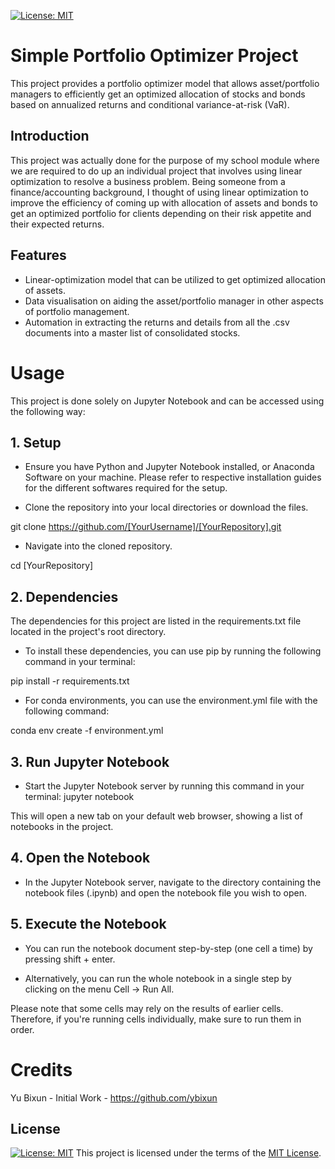 [![License: MIT](https://img.shields.io/badge/License-MIT-yellow.svg)](https://opensource.org/licenses/MIT)

# Simple Portfolio Optimizer Project

This project provides a portfolio optimizer model that allows asset/portfolio managers to efficiently get an optimized allocation of stocks and bonds based on annualized returns and conditional variance-at-risk (VaR).

## Introduction

This project was actually done for the purpose of my school module where we are required to do up an individual project that involves using linear optimization to resolve a business problem. Being someone from a finance/accounting background, I thought of using linear optimization to improve the efficiency of coming up with allocation of assets and bonds to get an optimized portfolio for clients depending on their risk appetite and their expected returns.

## Features

- Linear-optimization model that can be utilized to get optimized allocation of assets.
- Data visualisation on aiding the asset/portfolio manager in other aspects of portfolio management.
- Automation in extracting the returns and details from all the .csv documents into a master list of consolidated stocks. 

# Usage

This project is done solely on Jupyter Notebook and can be accessed using the following way:

## 1. Setup

* Ensure you have Python and Jupyter Notebook installed, or Anaconda Software on your machine. Please refer to respective installation guides for the different softwares required for the setup.

* Clone the repository into your local directories or download the files.

git clone https://github.com/[YourUsername]/[YourRepository].git

* Navigate into the cloned repository.

cd [YourRepository]

## 2. Dependencies

The dependencies for this project are listed in the requirements.txt file located in the project's root directory.

* To install these dependencies, you can use pip by running the following command in your terminal:

pip install -r requirements.txt

* For conda environments, you can use the environment.yml file with the following command:

conda env create -f environment.yml

## 3. Run Jupyter Notebook

* Start the Jupyter Notebook server by running this command in your terminal:
jupyter notebook

This will open a new tab on your default web browser, showing a list of notebooks in the project.

## 4. Open the Notebook

* In the Jupyter Notebook server, navigate to the directory containing the notebook files (.ipynb) and open the notebook file you wish to open.

## 5. Execute the Notebook

* You can run the notebook document step-by-step (one cell a time) by pressing shift + enter.

* Alternatively, you can run the whole notebook in a single step by clicking on the menu Cell -> Run All.

Please note that some cells may rely on the results of earlier cells. Therefore, if you're running cells individually, make sure to run them in order.


# Credits
Yu Bixun - Initial Work - https://github.com/ybixun

## License
[![License: MIT](https://img.shields.io/badge/License-MIT-yellow.svg)](https://opensource.org/licenses/MIT)
This project is licensed under the terms of the [MIT License](LICENSE).
